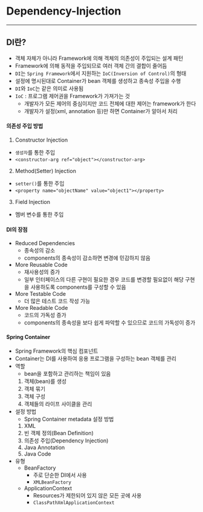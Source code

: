 # Dependency-Injection
------------
## DI란?
- 객체 자체가 아니라 Framework에 의해 겍체의 의존성이 주입되는 설계 패턴
- Framework에 의해 동적을 주입되므로 여러 객체 간의 결합이 줄어듬
- `DI`는 `Spring Framework`에서 지원하는 `IoC(Inversion of Control)`의 형태
- 설정에 명시된대로 Container가 bean 객체를 생성하고 종속성 주입을 수행
- `DI`와 `IoC`는 같은 의미로 사용됨
- `IoC` : 프로그램 제어권을 Framework가 가져가는 것
  - 개발자가 모든 제어의 중심이지만 코드 전체에 대한 제어는 framework가 한다
  - 개발자가 설정(xml, annotation 등)만 하면 Container가 알아서 처리

#### 의존성 주입 방법
1. Constructor Injection
  - `생성자`를 통한 주입
  - `<constructor-arg ref="object"></constructor-arg>`
2. Method(Setter) Injection
  - `setter()`를 통한 주입
  - `<property name="objectName" value="object1"></property>`
3. Field Injection
  - 멤버 변수를 통한 주입

#### DI의 장점
- Reduced Dependencies
  - 종속성의 감소
  - components의 종속성이 감소하면 변경에 민감하지 않음
- More Reusable Code
  - 재사용성의 증가
  - 일부 인터페이스의 다른 구현이 필요한 경우 코드를 변경할 필요없이 해당 구현을 사용하도록 components를 구성할 수 있음
- More Testable Code
  - 더 많은 테스트 코드 작성 가능
- More Readable Code
  - 코드의 가독성 증가
  - components의 종속성을 보다 쉽게 파악할 수 있으므로 코드의 가독성이 증가

#### Spring Container
- Spring Framework의 핵심 컴포넌트
- Container는 DI를 사용하여 응용 프로그램을 구성하는 bean 객체를 관리
- 역할
  - bean을 포함하고 관리하는 책임이 있음
  1. 객체(bean)를 생성
  2. 객체 묶기
  3. 객체 구성
  4. 객체들의 라이프 사이클을 관리
- 설정 방법
  - Spring Container metadata 설정 방법
  1. XML
    1. 빈 객체 정의(Bean Definition)
    2. 의존성 주입(Dependency Injection)
  2. Java Annotation
  3. Java Code
- 유형
  - BeanFactory
    - 주로 단순한 DI에서 사용
    - `XMLBeanFactory`
  - ApplicationContext
    - Resources가 제한되어 있지 않은 모든 곳에 사용
    - `ClassPathXmlApplicationContext`
